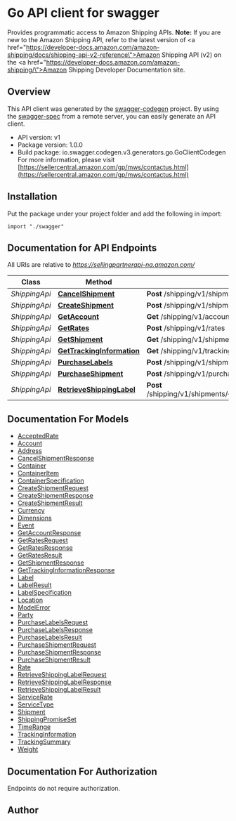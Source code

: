 # Go API client for swagger

Provides programmatic access to Amazon Shipping APIs.   **Note:** If you are new to the Amazon Shipping API, refer to the latest version of <a href=\"https://developer-docs.amazon.com/amazon-shipping/docs/shipping-api-v2-reference\">Amazon Shipping API (v2)</a> on the <a href=\"https://developer-docs.amazon.com/amazon-shipping/\">Amazon Shipping Developer Documentation</a> site.

## Overview
This API client was generated by the [swagger-codegen](https://github.com/swagger-api/swagger-codegen) project.  By using the [swagger-spec](https://github.com/swagger-api/swagger-spec) from a remote server, you can easily generate an API client.

- API version: v1
- Package version: 1.0.0
- Build package: io.swagger.codegen.v3.generators.go.GoClientCodegen
For more information, please visit [https://sellercentral.amazon.com/gp/mws/contactus.html](https://sellercentral.amazon.com/gp/mws/contactus.html)

## Installation
Put the package under your project folder and add the following in import:
```golang
import "./swagger"
```

## Documentation for API Endpoints

All URIs are relative to *https://sellingpartnerapi-na.amazon.com/*

Class | Method | HTTP request | Description
------------ | ------------- | ------------- | -------------
*ShippingApi* | [**CancelShipment**](docs/ShippingApi.md#cancelshipment) | **Post** /shipping/v1/shipments/{shipmentId}/cancel | 
*ShippingApi* | [**CreateShipment**](docs/ShippingApi.md#createshipment) | **Post** /shipping/v1/shipments | 
*ShippingApi* | [**GetAccount**](docs/ShippingApi.md#getaccount) | **Get** /shipping/v1/account | 
*ShippingApi* | [**GetRates**](docs/ShippingApi.md#getrates) | **Post** /shipping/v1/rates | 
*ShippingApi* | [**GetShipment**](docs/ShippingApi.md#getshipment) | **Get** /shipping/v1/shipments/{shipmentId} | 
*ShippingApi* | [**GetTrackingInformation**](docs/ShippingApi.md#gettrackinginformation) | **Get** /shipping/v1/tracking/{trackingId} | 
*ShippingApi* | [**PurchaseLabels**](docs/ShippingApi.md#purchaselabels) | **Post** /shipping/v1/shipments/{shipmentId}/purchaseLabels | 
*ShippingApi* | [**PurchaseShipment**](docs/ShippingApi.md#purchaseshipment) | **Post** /shipping/v1/purchaseShipment | 
*ShippingApi* | [**RetrieveShippingLabel**](docs/ShippingApi.md#retrieveshippinglabel) | **Post** /shipping/v1/shipments/{shipmentId}/containers/{trackingId}/label | 

## Documentation For Models

 - [AcceptedRate](docs/AcceptedRate.md)
 - [Account](docs/Account.md)
 - [Address](docs/Address.md)
 - [CancelShipmentResponse](docs/CancelShipmentResponse.md)
 - [Container](docs/Container.md)
 - [ContainerItem](docs/ContainerItem.md)
 - [ContainerSpecification](docs/ContainerSpecification.md)
 - [CreateShipmentRequest](docs/CreateShipmentRequest.md)
 - [CreateShipmentResponse](docs/CreateShipmentResponse.md)
 - [CreateShipmentResult](docs/CreateShipmentResult.md)
 - [Currency](docs/Currency.md)
 - [Dimensions](docs/Dimensions.md)
 - [Event](docs/Event.md)
 - [GetAccountResponse](docs/GetAccountResponse.md)
 - [GetRatesRequest](docs/GetRatesRequest.md)
 - [GetRatesResponse](docs/GetRatesResponse.md)
 - [GetRatesResult](docs/GetRatesResult.md)
 - [GetShipmentResponse](docs/GetShipmentResponse.md)
 - [GetTrackingInformationResponse](docs/GetTrackingInformationResponse.md)
 - [Label](docs/Label.md)
 - [LabelResult](docs/LabelResult.md)
 - [LabelSpecification](docs/LabelSpecification.md)
 - [Location](docs/Location.md)
 - [ModelError](docs/ModelError.md)
 - [Party](docs/Party.md)
 - [PurchaseLabelsRequest](docs/PurchaseLabelsRequest.md)
 - [PurchaseLabelsResponse](docs/PurchaseLabelsResponse.md)
 - [PurchaseLabelsResult](docs/PurchaseLabelsResult.md)
 - [PurchaseShipmentRequest](docs/PurchaseShipmentRequest.md)
 - [PurchaseShipmentResponse](docs/PurchaseShipmentResponse.md)
 - [PurchaseShipmentResult](docs/PurchaseShipmentResult.md)
 - [Rate](docs/Rate.md)
 - [RetrieveShippingLabelRequest](docs/RetrieveShippingLabelRequest.md)
 - [RetrieveShippingLabelResponse](docs/RetrieveShippingLabelResponse.md)
 - [RetrieveShippingLabelResult](docs/RetrieveShippingLabelResult.md)
 - [ServiceRate](docs/ServiceRate.md)
 - [ServiceType](docs/ServiceType.md)
 - [Shipment](docs/Shipment.md)
 - [ShippingPromiseSet](docs/ShippingPromiseSet.md)
 - [TimeRange](docs/TimeRange.md)
 - [TrackingInformation](docs/TrackingInformation.md)
 - [TrackingSummary](docs/TrackingSummary.md)
 - [Weight](docs/Weight.md)

## Documentation For Authorization
 Endpoints do not require authorization.


## Author


